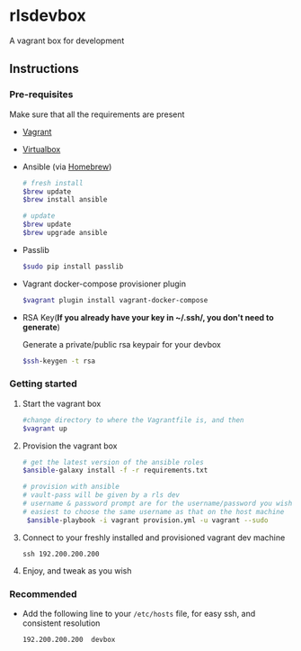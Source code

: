 # rlsdevbox

A vagrant box for development

## Instructions

### Pre-requisites

Make sure that all the requirements are present

- [Vagrant](https://www.vagrantup.com/downloads.html)
- [Virtualbox](https://www.virtualbox.org/wiki/Downloads)
- Ansible (via [Homebrew](http://brew.sh/))

    ```sh
    # fresh install
    $brew update
    $brew install ansible

    # update
    $brew update
    $brew upgrade ansible
    ```

- Passlib 

    ```sh
    $sudo pip install passlib
    ```

- Vagrant docker-compose provisioner plugin

    ```sh
    $vagrant plugin install vagrant-docker-compose
    ```

- RSA Key(**If you already have your key in ~/.ssh/, you don't need to generate**)

    Generate a private/public rsa keypair for your devbox
    ```sh
    $ssh-keygen -t rsa 
    ```

### Getting started

1. Start the vagrant box

    ```sh
    #change directory to where the Vagrantfile is, and then
    $vagrant up
    ```

2. Provision the vagrant box

    ```sh
    # get the latest version of the ansible roles
    $ansible-galaxy install -f -r requirements.txt

    # provision with ansible
    # vault-pass will be given by a rls dev
    # username & password prompt are for the username/password you wish to use. It's
    # easiest to choose the same username as that on the host machine
     $ansible-playbook -i vagrant provision.yml -u vagrant --sudo
    ```

3. Connect to your freshly installed and provisioned vagrant dev machine

    ```
    ssh 192.200.200.200
    ```

4. Enjoy, and tweak as you wish

### Recommended

- Add the following line to your `/etc/hosts` file, for easy ssh, and consistent resolution

    ```
    192.200.200.200  devbox
    ```

